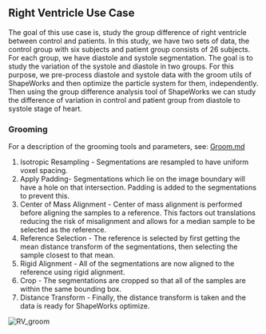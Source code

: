 ##  Right Ventricle Use Case

The goal of this use case is, study the group difference of right ventricle between control and patients.
 In this study, we have two sets of data, the control group with six subjects and patient group consists of 26 subjects.
  For each group, we have diastole and systole segmentation. The goal is to study the variation of the systole and diastole in two groups.
   For this purpose, we pre-process diastole and systole data with the groom utils of ShapeWorks and then optimize the particle system for them, independently.
    Then using the group difference analysis tool of ShapeWorks we can study the difference of variation in control and patient group from diastole to systole stage of heart.

### Grooming
For a description of the grooming tools and parameters, see: [Groom.md](https://github.com/SCIInstitute/ShapeWorks/blob/master/Documentation/Groom.md)
1. Isotropic Resampling - Segmentations are resampled to have uniform voxel spacing.
2. Apply Padding- Segmentations which lie on the image boundary will have a hole on that intersection. Padding is added to the segmentations to prevent this.
3. Center of Mass Alignment - Center of mass alignment is performed before aligning the samples to a reference. This factors out translations reducing the risk of misalignment and allows for a median sample to be selected as the reference.
4. Reference Selection - The reference is selected by first getting the mean distance transform of the segmentations, then selecting the sample closest to that mean.
5. Rigid Alignment - All of the segmentations are now aligned to the reference using rigid alignment.
6. Crop - The segmentations are cropped so that all of the samples are within the same bounding box.
7. Distance Transform - Finally, the distance transform is taken and the data is ready for ShapeWorks optimize.

![RV_groom](images/RV_groom.png)